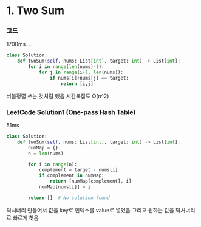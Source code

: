 # 1. Two Sum

### 코드
1700ms ...
```python
class Solution:
    def twoSum(self, nums: List[int], target: int) -> List[int]:
        for i in range(len(nums)-1):
            for j in range(i+1, len(nums)):
                if nums[i]+nums[j] == target:
                    return [i,j]
```
버블정렬 쓰는 것처럼 했음
시간복잡도 O(n^2)


### LeetCode Solution1 (One-pass Hash Table)
51ms
```python
class Solution:
    def twoSum(self, nums: List[int], target: int) -> List[int]:
        numMap = {}
        n = len(nums)

        for i in range(n):
            complement = target - nums[i]
            if complement in numMap:
                return [numMap[complement], i]
            numMap[nums[i]] = i

        return []  # No solution found
```
딕셔너리 만들어서 값을 key로 인덱스를 value로 넣었음
그리고 원하는 값을 딕셔너리로 빠르게 찾음